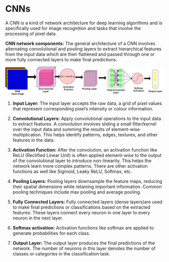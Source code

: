 # CNNs
A CNN is a kind of network architecture for deep learning algorithms and is specifically used for image recognition and tasks that involve the processing of pixel data.

**CNN network components:**
The general architecture of a CNN involves alternating convolutional and pooling layers to extract hierarchical features from the input data which are then flattened and passed through one or more fully connected layers to make final predictions. 

![CNN](https://github.com/Anoushka1009/Semantic_Segmentation/blob/dc1c1aab1235520f1d2d99e07a1b570c7bce9396/Assets/Images/CNN.png)


1. **Input Layer:** The input layer accepts the raw data, a grid of pixel values that represent corresponding pixel’s intensity or colour information.

2. **Convolutional Layers:** Apply convolutional operations to the input data to extract features. A convolution involves sliding a small filter/kernel over the input data and summing the results of element-wise multiplication. This helps identify patterns, edges, textures, and other features in the data. 

3. **Activation Function:** After the convolution, an activation function like ReLU (Rectified Linear Unit) is often applied element-wise to the output of the convolutional layer to introduce non-linearity. This helps the network learn more complex patterns. There are other activation functions as well like Sigmoid, Leaky ReLU, Softmax, etc. 

4. **Pooling Layers:** Pooling layers downsample the feature maps, reducing their spatial dimensions while retaining important information. Common pooling techniques include max pooling and average pooling.

5. **Fully Connected Layers:** Fully connected layers (dense layers)are used to make final predictions or classifications based on the extracted features. These layers connect every neuron in one layer to every neuron in the next layer.

6. **Softmax activation:** Activation functions like softmax are applied to generate probabilities for each class.

7. **Output Layer:** The output layer produces the final predictions of the network. The number of neurons in this layer denotes the number of classes or categories in the classification task.
